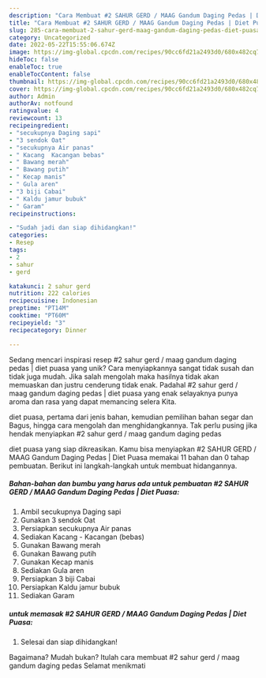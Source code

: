 ```yaml
---
description: "Cara Membuat #2 SAHUR GERD / MAAG Gandum Daging Pedas | Diet Puasa yang Bisa Manjain Lidah"
title: "Cara Membuat #2 SAHUR GERD / MAAG Gandum Daging Pedas | Diet Puasa yang Bisa Manjain Lidah"
slug: 285-cara-membuat-2-sahur-gerd-maag-gandum-daging-pedas-diet-puasa-yang-bisa-manjain-lidah
category: Uncategorized
date: 2022-05-22T15:55:06.674Z
image: https://img-global.cpcdn.com/recipes/90cc6fd21a2493d0/680x482cq70/2-sahur-gerd-maag-gandum-daging-pedas-diet-puasa-foto-resep-utama.jpg
hideToc: false
enableToc: true
enableTocContent: false
thumbnail: https://img-global.cpcdn.com/recipes/90cc6fd21a2493d0/680x482cq70/2-sahur-gerd-maag-gandum-daging-pedas-diet-puasa-foto-resep-utama.jpg
cover: https://img-global.cpcdn.com/recipes/90cc6fd21a2493d0/680x482cq70/2-sahur-gerd-maag-gandum-daging-pedas-diet-puasa-foto-resep-utama.jpg
author: Admin
authorAv: notfound
ratingvalue: 4
reviewcount: 13
recipeingredient:
- "secukupnya Daging sapi"
- "3 sendok Oat"
- "secukupnya Air panas"
- " Kacang  Kacangan bebas"
- " Bawang merah"
- " Bawang putih"
- " Kecap manis"
- " Gula aren"
- "3 biji Cabai"
- " Kaldu jamur bubuk"
- " Garam"
recipeinstructions:

- "Sudah jadi dan siap dihidangkan!"
categories:
- Resep
tags:
- 2
- sahur
- gerd

katakunci: 2 sahur gerd 
nutrition: 222 calories
recipecuisine: Indonesian
preptime: "PT14M"
cooktime: "PT60M"
recipeyield: "3"
recipecategory: Dinner

---
```





Sedang mencari inspirasi resep #2 sahur gerd / maag gandum daging pedas | diet puasa yang unik? Cara menyiapkannya sangat tidak susah dan tidak juga mudah. Jika salah mengolah maka hasilnya tidak akan memuaskan dan justru cenderung tidak enak. Padahal #2 sahur gerd / maag gandum daging pedas | diet puasa yang enak selayaknya punya aroma dan rasa yang dapat memancing selera Kita.




 diet puasa, pertama dari jenis bahan, kemudian pemilihan bahan segar dan Bagus, hingga cara mengolah dan menghidangkannya. Tak perlu pusing jika hendak menyiapkan #2 sahur gerd / maag gandum daging pedas 





 diet puasa yang siap dikreasikan. Kamu bisa menyiapkan #2 SAHUR GERD / MAAG Gandum Daging Pedas | Diet Puasa memakai 11 bahan dan 0 tahap pembuatan. Berikut ini langkah-langkah untuk membuat hidangannya.

<!--inarticleads1-->

##### Bahan-bahan dan bumbu yang harus ada untuk pembuatan #2 SAHUR GERD / MAAG Gandum Daging Pedas | Diet Puasa:

1. Ambil secukupnya Daging sapi
1. Gunakan 3 sendok Oat
1. Persiapkan secukupnya Air panas
1. Sediakan  Kacang - Kacangan (bebas)
1. Gunakan  Bawang merah
1. Gunakan  Bawang putih
1. Gunakan  Kecap manis
1. Sediakan  Gula aren
1. Persiapkan 3 biji Cabai
1. Persiapkan  Kaldu jamur bubuk
1. Sediakan  Garam




<!--inarticleads2-->

#####  untuk memasak #2 SAHUR GERD / MAAG Gandum Daging Pedas | Diet Puasa:


1. Selesai dan siap dihidangkan!



Bagaimana? Mudah bukan? Itulah cara membuat #2 sahur gerd / maag gandum daging pedas  Selamat menikmati
